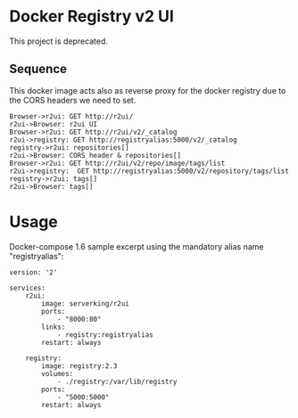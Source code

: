 # Docker Registry v2 UI

This project is deprecated.

## Sequence
This docker image acts also as reverse proxy for the docker registry due to the CORS headers we need to set. 
```sequence
Browser->r2ui: GET http://r2ui/
r2ui->Browser: r2ui UI
Browser->r2ui: GET http://r2ui/v2/_catalog
r2ui->registry: GET http://registryalias:5000/v2/_catalog
registry->r2ui: repositories[]
r2ui->Browser: CORS header & repositories[]
Browser->r2ui: GET http://r2ui/v2/repo/image/tags/list
r2ui->registry:  GET http://registryalias:5000/v2/repository/tags/list
registry->r2ui: tags[]
r2ui->Browser: tags[]
```
# Usage
Docker-compose 1.6 sample excerpt using the mandatory alias name "registryalias":
```
version: '2'

services:
    r2ui:
        image: serverking/r2ui
        ports:
            - "8000:80"
        links:
            - registry:registryalias
        restart: always
    
    registry:
        image: registry:2.3
        volumes:
            - ./registry:/var/lib/registry
        ports:
            - "5000:5000"
        restart: always
```
